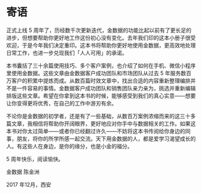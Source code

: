 # 寄语

正式上线 5 周年了，历经数千次更新迭代，金数据的功能比起以前有了更长足的进步，但想要帮助你更好地工作这份初心没有变化。去年我们印的这本小册子很受欢迎，于是今年我们决定重印。这本书将帮助你更好地使用金数据，更高效地处理日常工作，也进一步兑现我们「人人可用」的承诺。

本书囊括了三十余篇使用技巧、多个客户案例，也介绍了如何在手机、微信小程序里使用金数据。这些文章由金数据客户成功团队和市场团队从过去 5 年服务数百万客户的积累中提炼而成。从数百篇时效文章中，找出合适的内容重新整理编排并不是一件容易的事情。金数据客户成功团队和销售团队亲力亲为，挑选并重新编辑排版这些文章。希望在你拿到这本书的时候，能够感受到我们的真心实意——想要让你变得更将优秀，在自己的工作中游刃有余。

不论你是金数据的初学者，还是有了一些基础，从数百万案例浓缩而来的这三十多篇文章，我相信将帮助你开阔眼界，更好地应对你手中与数据相关的工作。如果这本书对你太过简单——或者你已经翻过许久——不妨将这本书传阅给你身边的同事，朋友，将你的所学所感一起交流。天下用金数据的人，都是爱学习渴望成长的人。有这些人在身边，是你的缘分，也是小金的福分。

5 周年快乐，阅读愉快。

金数据 陈金洲

2017 年12月，西安

